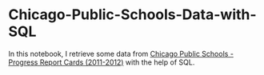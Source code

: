# Chicago-Public-Schools-Data-with-SQL
In this notebook, I retrieve some data from [Chicago Public Schools - Progress Report Cards (2011-2012)](https://data.cityofchicago.org/Education/Chicago-Public-Schools-Progress-Report-Cards-2011-/9xs2-f89t/about_data) with the help of SQL.
